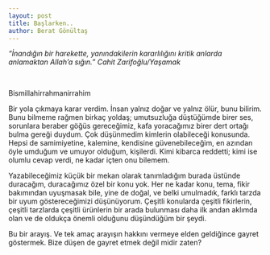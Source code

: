 ```yaml
---
layout: post
title: Başlarken..
author: Berat Gönültaş
---
```



_“İnandığın bir harekette, yanındakilerin kararlılığını kritik anlarda anlamaktan Allah’a sığın.”
Cahit Zarifoğlu/Yaşamak_


<br/>

Bismillahirrahmanirrahim

Bir yola çıkmaya karar verdim. İnsan yalnız doğar ve yalnız ölür, bunu bilirim. Bunu bilmeme rağmen birkaç yoldaş; umutsuzluğa düştüğümde birer ses, sorunlara beraber göğüs gereceğimiz, kafa yoracağımız birer dert ortağı bulma gereği duydum. Çok düşünmedim kimlerin olabileceği konusunda. Hepsi de samimiyetine, kalemine, kendisine güvenebileceğim, en azından öyle umduğum ve umuyor olduğum, kişilerdi. Kimi kibarca reddetti; kimi ise olumlu cevap verdi, ne kadar içten onu bilemem.

Yazabileceğimiz küçük bir mekan olarak tanımladığım burada üstünde duracağım, duracağımız özel bir konu yok. Her ne kadar konu, tema, fikir bakımından uyuşmasak bile, yine de doğal, ve belki umulmadık, farklı tarzda bir uyum göstereceğimizi düşünüyorum. Çeşitli konularda çeşitli fikirlerin, çeşitli tarzlarda çeşitli ürünlerin bir arada bulunması daha ilk andan aklımda olan ve de oldukça önemli olduğunu düşündüğüm bir şeydi.

Bu bir arayış. Ve tek amaç arayışın hakkını vermeye elden geldiğince gayret göstermek. Bize düşen de gayret etmek değil midir zaten?
